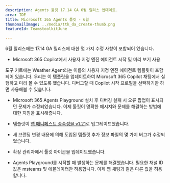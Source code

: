 ```yaml
---
description: Agents 툴킷 17.14 GA 6월 릴리스 업데이트.
area: IDE
title: Microsoft 365 Agents 툴킷 - 6월
thumbnailImage: ../media/ttk_da_create-thumb.png
featureId: TeamstoolkitJune

---
```



6월 릴리스에는 17.14 GA 릴리스에 대한 몇 가지 수정 사항이 포함되어 있습니다.

- Microsoft 365 Copilot에서 사용자 지정 엔진 에이전트 시작 및 미리 보기 사용

도구 키트에는 Weather Agent라는 이름의 사용자 지정 엔진 에이전트 템플릿이 포함되어 있습니다. 우리는 이 템플릿을 업데이트하여 Microsoft 365 Copilot 채팅에서 실행하고 미리 볼 수 있도록 했습니다. 디버그할 때 Copilot 시작 프로필을 선택하기만 하면 사용해볼 수 있습니다. 

- Microsoft 365 Agents Playground 설치 후 디버깅 실패 시 오류 팝업이 표시되던 문제가 수정되었습니다. 이제 툴킷이 명확한 메시지와 문제를 해결하는 방법에 대한 지침을 표시해줍니다.

- 템플릿이 [앱 매니페스트 종속성을 v1.21](https://developer.microsoft.com/json-schemas/teams/v1.22/MicrosoftTeams.schema.json)로 업그레이드했습니다.

- 새 브랜딩 변경 내용에 의해 도입된 템플릿 추가 정보 파일의 몇 가지 버그가 수정되었습니다.

- 확장 관리자에서 툴킷 아이콘을 업데이트했습니다.

- Agents Playground를 시작할 때 발생하는 문제를 해결했습니다. 필요한 채널 ID 값은 msteams 및 에뮬레이터만 허용합니다. 이제 웹 채팅과 같은 다른 값을 허용합니다.
